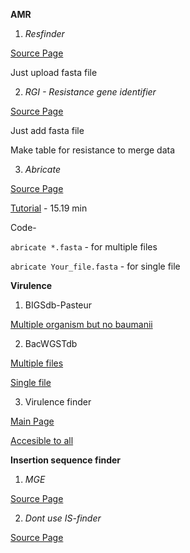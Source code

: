 **AMR**

1. *Resfinder*

[Source Page](https://cge.cbs.dtu.dk/services/ResFinder/)

Just upload fasta file

2. *RGI - Resistance gene identifier*

[Source Page](https://card.mcmaster.ca/analyze/rgi) 

Just add fasta file

Make table for resistance to merge data

3. *Abricate* 

[Source Page](https://github.com/tseemann/abricate)

[Tutorial](https://www.youtube.com/watch?v=2SKrbweUFr8)  - 15.19 min

Code-

`abricate *.fasta` - for multiple files

`abricate Your_file.fasta`  - for single file


**Virulence**

1. BIGSdb-Pasteur

[Multiple organism but no baumanii](https://bigsdb.pasteur.fr/)

2. BacWGSTdb 

[Multiple files](http://bacdb.cn/BacWGSTdb/analysis_single.php)

[Single file](http://bacdb.cn/BacWGSTdb/analysis_multiple.php)  

3. Virulence finder 

[Main Page](http://www.mgc.ac.cn/VFs/) 

[Accesible to all](http://www.mgc.ac.cn/VFs/main.htm)


**Insertion sequence finder**

1. *MGE*

[Source Page](https://www.genomicepidemiology.org/)   

2. *Dont use IS-finder* 

[Source Page](https://isfinder.biotoul.fr/blast/resultat.php?id=phpJAVCul&title=&prog=blastn) 

